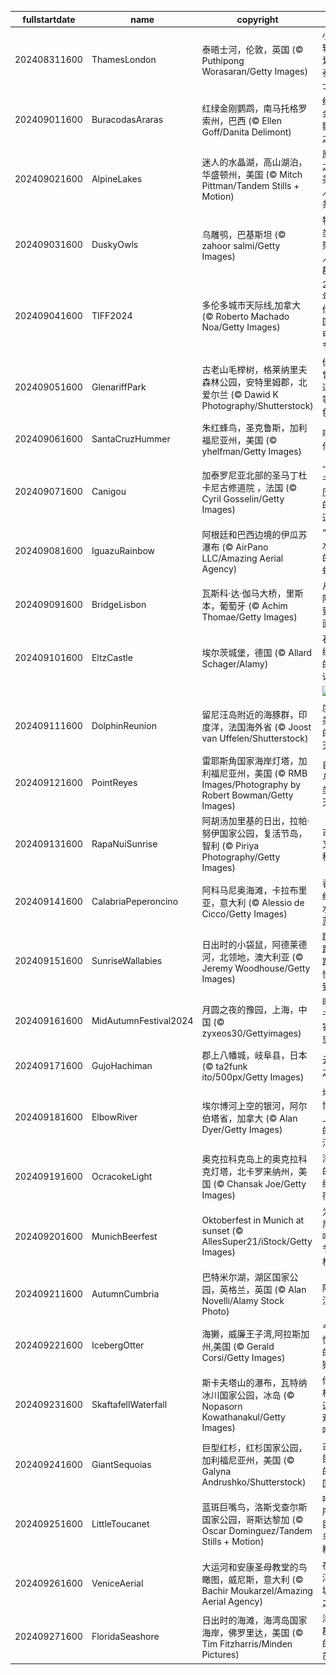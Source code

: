 |fullstartdate|name|copyright|title|image|
|--|--|--|--|--|
202408311600|ThamesLondon|泰晤士河，伦敦，英国 (© Puthipong Worasaran/Getty Images)|小船轻轻划过泰晤士河|![](/zh-CN/2024/09/202408311600ThamesLondon.jpg)|
202409011600|BuracodasAraras|红绿金刚鹦鹉，南马托格罗索州，巴西 (© Ellen Goff/Danita Delimont)|红绿金刚鹦鹉之家|![](/zh-CN/2024/09/202409011600BuracodasAraras.jpg)|
202409021600|AlpineLakes|迷人的水晶湖，高山湖泊，华盛顿州，美国 (© Mitch Pittman/Tandem Stills + Motion)|原始之美，人人共享|![](/zh-CN/2024/09/202409021600AlpineLakes.jpg)|
202409031600|DuskyOwls|乌雕鸮，巴基斯坦 (© zahoor salmi/Getty Images)|物以类聚，人以群分|![](/zh-CN/2024/09/202409031600DuskyOwls.jpg)|
202409041600|TIFF2024|多伦多城市天际线,加拿大 (© Roberto Machado Noa/Getty Images)|2024年多伦多国际电影节|![](/zh-CN/2024/09/202409041600TIFF2024.jpg)|
202409051600|GlenariffPark|古老山毛榉树，格莱纳里夫森林公园，安特里姆郡，北爱尔兰 (© Dawid K Photography/Shutterstock)|你可曾见过此等景色|![](/zh-CN/2024/09/202409051600GlenariffPark.jpg)|
202409061600|SantaCruzHummer|朱红蜂鸟，圣克鲁斯，加利福尼亚州，美国 (© yhelfman/Getty Images)|嗡嗡作响|![](/zh-CN/2024/09/202409061600SantaCruzHummer.jpg)|
202409071600|Canigou|加泰罗尼亚北部的圣马丁杜卡尼古修道院 ，法国 (© Cyril Gosselin/Getty Images)|一座千年历史的修道院|![](/zh-CN/2024/09/202409071600Canigou.jpg)|
202409081600|IguazuRainbow|阿根廷和巴西边境的伊瓜苏瀑布 (© AirPano LLC/Amazing Aerial Agency)|“大水”中的彩虹波|![](/zh-CN/2024/09/202409081600IguazuRainbow.jpg)|
202409091600|BridgeLisbon|瓦斯科·达·伽马大桥，里斯本，葡萄牙 (© Achim Thomae/Getty Images)|从天际线到水面|![](/zh-CN/2024/09/202409091600BridgeLisbon.jpg)|
202409101600|EltzCastle|埃尔茨城堡，德国 (© Allard Schager/Alamy)|石头编织的童话|![](/zh-CN/2024/09/202409101600EltzCastle.jpg)|
||||![](/zh-CN/2024/09/.jpg)|
202409111600|DolphinReunion|留尼汪岛附近的海豚群，印度洋，法国海外省 (© Joost van Uffelen/Shutterstock)|度过美好的一天|![](/zh-CN/2024/09/202409111600DolphinReunion.jpg)|
202409121600|PointReyes|雷耶斯角国家海岸灯塔，加利福尼亚州，美国 (© RMB Images/Photography by Robert Bowman/Getty Images)|自然与人类的天堂|![](/zh-CN/2024/09/202409121600PointReyes.jpg)|
202409131600|RapaNuiSunrise|阿胡汤加里基的日出，拉帕·努伊国家公园，复活节岛，智利 (© Piriya Photography/Getty Images)|古老又神秘|![](/zh-CN/2024/09/202409131600RapaNuiSunrise.jpg)|
202409141600|CalabriaPeperoncino|阿科马尼奥海滩，卡拉布里亚，意大利 (© Alessio de Cicco/Getty Images)|香料红和水晶蓝|![](/zh-CN/2024/09/202409141600CalabriaPeperoncino.jpg)|
202409151600|SunriseWallabies|日出时的小袋鼠，阿德莱德河，北领地，澳大利亚 (© Jeremy Woodhouse/Getty Images)|蹦蹦跳跳，快乐到老|![](/zh-CN/2024/09/202409151600SunriseWallabies.jpg)|
202409161600|MidAutumnFestival2024|月圆之夜的豫园，上海，中国 (© zyxeos30/Gettyimages)|明月千里寄相思|![](/zh-CN/2024/09/202409161600MidAutumnFestival2024.jpg)|
202409171600|GujoHachiman|郡上八幡城，岐阜县，日本 (© ta2funk ito/500px/Getty Images)|云中之城|![](/zh-CN/2024/09/202409171600GujoHachiman.jpg)|
202409181600|ElbowRiver|埃尔博河上空的银河，阿尔伯塔省，加拿大 (© Alan Dyer/Getty Images)|埃尔博河上空的银河|![](/zh-CN/2024/09/202409181600ElbowRiver.jpg)|
202409191600|OcracokeLight|奥克拉科克岛上的奥克拉科克灯塔，北卡罗来纳州，美国 (© Chansak Joe/Getty Images)|海盗的最终归宿|![](/zh-CN/2024/09/202409191600OcracokeLight.jpg)|
202409201600|MunichBeerfest|Oktoberfest in Munich at sunset (© AllesSuper21/iStock/Getty Images)|为慕尼黑啤酒节干杯！|![](/zh-CN/2024/09/202409201600MunichBeerfest.jpg)|
202409211600|AutumnCumbria|巴特米尔湖，湖区国家公园，英格兰，英国 (© Alan Novelli/Alamy Stock Photo)|陷入沉思|![](/zh-CN/2024/09/202409211600AutumnCumbria.jpg)|
202409221600|IcebergOtter|海獭，威廉王子湾,阿拉斯加州,美国 (© Gerald Corsi/Getty Images)|令人惊叹的海獭|![](/zh-CN/2024/09/202409221600IcebergOtter.jpg)|
202409231600|SkaftafellWaterfall|斯卡夫塔山的瀑布，瓦特纳冰川国家公园，冰岛 (© Nopasorn Kowathanakul/Getty Images)|你会相信这种观点吗？|![](/zh-CN/2024/09/202409231600SkaftafellWaterfall.jpg)|
202409241600|GiantSequoias|巨型红杉，红杉国家公园，加利福尼亚州，美国 (© Galyna Andrushko/Shutterstock)|古代巨人的王国|![](/zh-CN/2024/09/202409241600GiantSequoias.jpg)|
202409251600|LittleToucanet|蓝斑巨嘴鸟，洛斯戈查尔斯国家公园，哥斯达黎加 (© Oscar Dominguez/Tandem Stills + Motion)|呼叫所有巨嘴鸟的粉丝|![](/zh-CN/2024/09/202409251600LittleToucanet.jpg)|
202409261600|VeniceAerial|大运河和安康圣母教堂的鸟瞰图，威尼斯，意大利 (© Bachir Moukarzel/Amazing Aerial Agency)|在漂浮的城市之上|![](/zh-CN/2024/09/202409261600VeniceAerial.jpg)|
202409271600|FloridaSeashore|日出时的海滩，海湾岛国家海岸，佛罗里达，美国 (© Tim Fitzharris/Minden Pictures)|海湾群岛的光芒|![](/zh-CN/2024/09/202409271600FloridaSeashore.jpg)|
